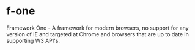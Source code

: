 # f-one
Framework One - A framework for modern browsers, no support for any version of IE and targeted at Chrome and browsers that are up to date in supporting W3 API's. 